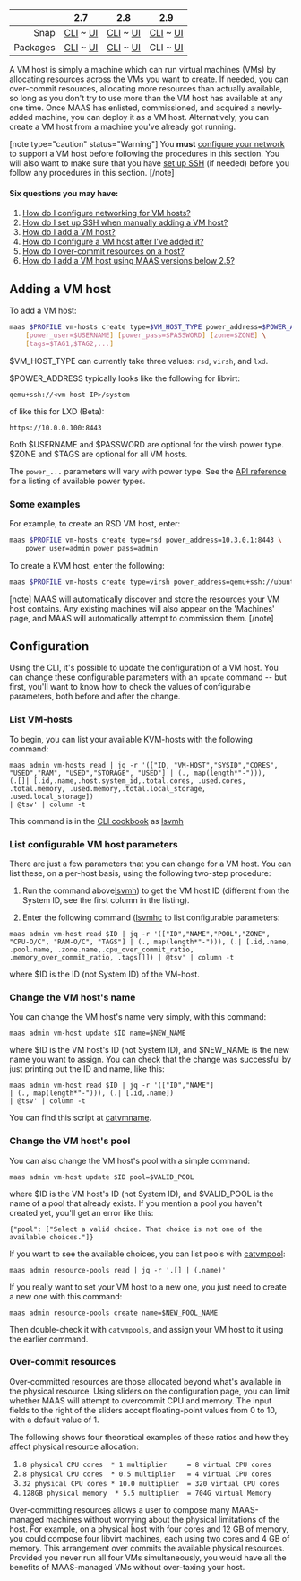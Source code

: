 <!-- deb-2-7-cli
||2.7|2.8|2.9|
|-----:|:-----:|:-----:|:-----:|
|Snap|[CLI](/t/adding-a-vm-host/2286) ~ [UI](/t/adding-a-vm-host/2287)|[CLI](/t/adding-a-vm-host/2288) ~ [UI](/t/adding-a-vm-host/2289)|[CLI](/t/adding-a-vm-host/2290) ~ [UI](/t/adding-a-vm-host/2291)|
|Packages|CLI ~ [UI](/t/adding-a-vm-host/2293)|[CLI](/t/adding-a-vm-host/2294) ~ [UI](/t/adding-a-vm-host/2295)|[CLI](/t/adding-a-vm-host/2296) ~ [UI](/t/adding-a-vm-host/2297)|
 deb-2-7-cli -->

<!-- deb-2-7-ui
||2.7|2.8|2.9|
|-----:|:-----:|:-----:|:-----:|
|Snap|[CLI](/t/adding-a-vm-host/2286) ~ [UI](/t/adding-a-vm-host/2287)|[CLI](/t/adding-a-vm-host/2288) ~ [UI](/t/adding-a-vm-host/2289)|[CLI](/t/adding-a-vm-host/2290) ~ [UI](/t/adding-a-vm-host/2291)|
|Packages|[CLI](/t/adding-a-vm-host/2292) ~ UI|[CLI](/t/adding-a-vm-host/2294) ~ [UI](/t/adding-a-vm-host/2295)|[CLI](/t/adding-a-vm-host/2296) ~ [UI](/t/adding-a-vm-host/2297)|
 deb-2-7-ui -->

<!-- deb-2-8-cli
||2.7|2.8|2.9|
|-----:|:-----:|:-----:|:-----:|
|Snap|[CLI](/t/adding-a-vm-host/2286) ~ [UI](/t/adding-a-vm-host/2287)|[CLI](/t/adding-a-vm-host/2288) ~ [UI](/t/adding-a-vm-host/2289)|[CLI](/t/adding-a-vm-host/2290) ~ [UI](/t/adding-a-vm-host/2291)|
|Packages|[CLI](/t/adding-a-vm-host/2292) ~ [UI](/t/adding-a-vm-host/2293)|CLI ~ [UI](/t/adding-a-vm-host/2295)|[CLI](/t/adding-a-vm-host/2296) ~ [UI](/t/adding-a-vm-host/2297)|
 deb-2-8-cli -->

<!-- deb-2-8-ui
||2.7|2.8|2.9|
|-----:|:-----:|:-----:|:-----:|
|Snap|[CLI](/t/adding-a-vm-host/2286) ~ [UI](/t/adding-a-vm-host/2287)|[CLI](/t/adding-a-vm-host/2288) ~ [UI](/t/adding-a-vm-host/2289)|[CLI](/t/adding-a-vm-host/2290) ~ [UI](/t/adding-a-vm-host/2291)|
|Packages|[CLI](/t/adding-a-vm-host/2292) ~ [UI](/t/adding-a-vm-host/2293)|[CLI](/t/adding-a-vm-host/2294) ~ UI|[CLI](/t/adding-a-vm-host/2296) ~ [UI](/t/adding-a-vm-host/2297)|
 deb-2-8-ui -->

||2.7|2.8|2.9|
|-----:|:-----:|:-----:|:-----:|
|Snap|[CLI](/t/adding-a-vm-host/2286) ~ [UI](/t/adding-a-vm-host/2287)|[CLI](/t/adding-a-vm-host/2288) ~ [UI](/t/adding-a-vm-host/2289)|[CLI](/t/adding-a-vm-host/2290) ~ [UI](/t/adding-a-vm-host/2291)|
|Packages|[CLI](/t/adding-a-vm-host/2292) ~ [UI](/t/adding-a-vm-host/2293)|[CLI](/t/adding-a-vm-host/2294) ~ [UI](/t/adding-a-vm-host/2295)|CLI ~ [UI](/t/adding-a-vm-host/2297)|

<!-- deb-2-9-ui
||2.7|2.8|2.9|
|-----:|:-----:|:-----:|:-----:|
|Snap|[CLI](/t/adding-a-vm-host/2286) ~ [UI](/t/adding-a-vm-host/2287)|[CLI](/t/adding-a-vm-host/2288) ~ [UI](/t/adding-a-vm-host/2289)|[CLI](/t/adding-a-vm-host/2290) ~ [UI](/t/adding-a-vm-host/2291)|
|Packages|[CLI](/t/adding-a-vm-host/2292) ~ [UI](/t/adding-a-vm-host/2293)|[CLI](/t/adding-a-vm-host/2294) ~ [UI](/t/adding-a-vm-host/2295)|[CLI](/t/adding-a-vm-host/2296) ~ UI|
 deb-2-9-ui -->

<!-- snap-2-7-cli
||2.7|2.8|2.9|
|-----:|:-----:|:-----:|:-----:|
|Snap|CLI ~ [UI](/t/adding-a-vm-host/2287)|[CLI](/t/adding-a-vm-host/2288) ~ [UI](/t/adding-a-vm-host/2289)|[CLI](/t/adding-a-vm-host/2290) ~ [UI](/t/adding-a-vm-host/2291)|
|Packages|[CLI](/t/adding-a-vm-host/2292) ~ [UI](/t/adding-a-vm-host/2293)|[CLI](/t/adding-a-vm-host/2294) ~ [UI](/t/adding-a-vm-host/2295)|[CLI](/t/adding-a-vm-host/2296) ~ [UI](/t/adding-a-vm-host/2297)|
 snap-2-7-cli -->

<!-- snap-2-7-ui
||2.7|2.8|2.9|
|-----:|:-----:|:-----:|:-----:|
|Snap|[CLI](/t/adding-a-vm-host/2286) ~ UI|[CLI](/t/adding-a-vm-host/2288) ~ [UI](/t/adding-a-vm-host/2289)|[CLI](/t/adding-a-vm-host/2290) ~ [UI](/t/adding-a-vm-host/2291)|
|Packages|[CLI](/t/adding-a-vm-host/2292) ~ [UI](/t/adding-a-vm-host/2293)|[CLI](/t/adding-a-vm-host/2294) ~ [UI](/t/adding-a-vm-host/2295)|[CLI](/t/adding-a-vm-host/2296) ~ [UI](/t/adding-a-vm-host/2297)|
 snap-2-7-ui -->

<!-- snap-2-8-cli
||2.7|2.8|2.9|
|-----:|:-----:|:-----:|:-----:|
|Snap|[CLI](/t/adding-a-vm-host/2286) ~ [UI](/t/adding-a-vm-host/2287)|CLI ~ [UI](/t/adding-a-vm-host/2289)|[CLI](/t/adding-a-vm-host/2290) ~ [UI](/t/adding-a-vm-host/2291)|
|Packages|[CLI](/t/adding-a-vm-host/2292) ~ [UI](/t/adding-a-vm-host/2293)|[CLI](/t/adding-a-vm-host/2294) ~ [UI](/t/adding-a-vm-host/2295)|[CLI](/t/adding-a-vm-host/2296) ~ [UI](/t/adding-a-vm-host/2297)|
 snap-2-8-cli -->

<!-- snap-2-8-ui
||2.7|2.8|2.9|
|-----:|:-----:|:-----:|:-----:|
|Snap|[CLI](/t/adding-a-vm-host/2286) ~ [UI](/t/adding-a-vm-host/2287)|[CLI](/t/adding-a-vm-host/2288) ~ UI|[CLI](/t/adding-a-vm-host/2290) ~ [UI](/t/adding-a-vm-host/2291)|
|Packages|[CLI](/t/adding-a-vm-host/2292) ~ [UI](/t/adding-a-vm-host/2293)|[CLI](/t/adding-a-vm-host/2294) ~ [UI](/t/adding-a-vm-host/2295)|[CLI](/t/adding-a-vm-host/2296) ~ [UI](/t/adding-a-vm-host/2297)|
 snap-2-8-ui -->

<!-- snap-2-9-cli
||2.7|2.8|2.9|
|-----:|:-----:|:-----:|:-----:|
|Snap|[CLI](/t/adding-a-vm-host/2286) ~ [UI](/t/adding-a-vm-host/2287)|[CLI](/t/adding-a-vm-host/2288) ~ [UI](/t/adding-a-vm-host/2289)|CLI ~ [UI](/t/adding-a-vm-host/2291)|
|Packages|[CLI](/t/adding-a-vm-host/2292) ~ [UI](/t/adding-a-vm-host/2293)|[CLI](/t/adding-a-vm-host/2294) ~ [UI](/t/adding-a-vm-host/2295)|[CLI](/t/adding-a-vm-host/2296) ~ [UI](/t/adding-a-vm-host/2297)|
 snap-2-9-cli -->

<!-- snap-2-9-ui
||2.7|2.8|2.9|
|-----:|:-----:|:-----:|:-----:|
|Snap|[CLI](/t/adding-a-vm-host/2286) ~ [UI](/t/adding-a-vm-host/2287)|[CLI](/t/adding-a-vm-host/2288) ~ [UI](/t/adding-a-vm-host/2289)|[CLI](/t/adding-a-vm-host/2290) ~ UI|
|Packages|[CLI](/t/adding-a-vm-host/2292) ~ [UI](/t/adding-a-vm-host/2293)|[CLI](/t/adding-a-vm-host/2294) ~ [UI](/t/adding-a-vm-host/2295)|[CLI](/t/adding-a-vm-host/2296) ~ [UI](/t/adding-a-vm-host/2297)|
 snap-2-9-ui -->

A VM host is simply a machine which can run virtual machines (VMs) by allocating  resources across the VMs you want to create.  If needed, you can over-commit resources, allocating more resources than actually available, so long as you don't try to use more than the VM host has available at any one time. Once MAAS has enlisted, commissioned, and acquired a newly-added machine, you can deploy it as a VM host.  Alternatively, you can create a VM host from a machine you've already got running.

<!-- deb-2-7-cli
[note type="caution" status="Warning"]
You **must** [configure your network](/t/vm-host-networking/3216) to support a VM host before following the procedures in this section.  You will also want to make sure that you have [set up SSH](/t/vm-host-networking/3216#heading--set-up-ssh) (if needed) before you follow any procedures in this section. 
[/note]

#### Six questions you may have:

1. [How do I configure networking for VM hosts?](/t/vm-host-networking/3216)
2. [How do I set up SSH when manually adding a VM host?](/t/vm-host-networking/3216#heading--set-up-ssh)
3. [How do I add a VM host?](#heading--adding-a-vm-host)
4. [How do I configure a VM host after I've added it?](#heading--configuration)
5. [How do I over-commit resources on a host?](#heading--overcommit-resources)
6. [How do I add a VM host using MAAS versions below 2.5?](https://old-docs.maas.io/2.5/en/manage-kvm-add-host)
 deb-2-7-cli -->

<!-- deb-2-7-ui
[note type="caution" status="Warning"]
You **must** [configure your network](/t/vm-host-networking/3217) to support a VM host before following the procedures in this section.  You will also want to make sure that you have [set up SSH](/t/vm-host-networking/3217#heading--set-up-ssh) (if needed) before you follow any procedures in this section. 
[/note]

#### Six questions you may have:

1. [How do I configure networking for VM hosts?](/t/vm-host-networking/3217)
2. [How do I set up SSH when manually adding a VM host?](/t/vm-host-networking/3217#heading--set-up-ssh)
3. [How do I add a VM host?](#heading--adding-a-vm-host)
4. [How do I configure a VM host after I've added it?](#heading--configuration)
5. [How do I over-commit resources on a host?](#heading--overcommit-resources)
6. [How do I add a VM host using MAAS versions below 2.5?](https://old-docs.maas.io/2.5/en/manage-kvm-add-host)
 deb-2-7-ui -->

<!-- deb-2-8-cli
[note type="caution" status="Warning"]
You **must** [configure your network](/t/vm-host-networking/3218) to support a VM host before following the procedures in this section.  You will also want to make sure that you have [set up SSH](/t/vm-host-networking/3218#heading--set-up-ssh) (if needed) before you follow any procedures in this section. 
[/note]

#### Six questions you may have:

1. [How do I configure networking for VM hosts?](/t/vm-host-networking/3218)
2. [How do I set up SSH when manually adding a VM host?](/t/vm-host-networking/3218#heading--set-up-ssh)
3. [How do I add a VM host?](#heading--adding-a-vm-host)
4. [How do I configure a VM host after I've added it?](#heading--configuration)
5. [How do I over-commit resources on a host?](#heading--overcommit-resources)
6. [How do I add a VM host using MAAS versions below 2.5?](https://old-docs.maas.io/2.5/en/manage-kvm-add-host)
 deb-2-8-cli -->

<!-- deb-2-8-ui
[note type="caution" status="Warning"]
You **must** [configure your network](/t/vm-host-networking/3219) to support a VM host before following the procedures in this section.  You will also want to make sure that you have [set up SSH](/t/vm-host-networking/3219#heading--set-up-ssh) (if needed) before you follow any procedures in this section. 
[/note]

#### Six questions you may have:

1. [How do I configure networking for VM hosts?](/t/vm-host-networking/3219)
2. [How do I set up SSH when manually adding a VM host?](/t/vm-host-networking/3219#heading--set-up-ssh)
3. [How do I add a VM host?](#heading--adding-a-vm-host)
4.  [How do I configure a VM host after I've added it?](#heading--configuration)
5. [How do I over-commit resources on a host?](#heading--overcommit-resources)
6. [How do I add a VM host using MAAS versions below 2.5?](https://old-docs.maas.io/2.5/en/manage-kvm-add-host)
 deb-2-8-ui -->

[note type="caution" status="Warning"]
You **must** [configure your network](/t/vm-host-networking/3220) to support a VM host before following the procedures in this section.  You will also want to make sure that you have [set up SSH](/t/vm-host-networking/3220#heading--set-up-ssh) (if needed) before you follow any procedures in this section. 
[/note]

#### Six questions you may have:

1. [How do I configure networking for VM hosts?](/t/vm-host-networking/3220)
2. [How do I set up SSH when manually adding a VM host?](/t/vm-host-networking/3220#heading--set-up-ssh)
3. [How do I add a VM host?](#heading--adding-a-vm-host)
4.  [How do I configure a VM host after I've added it?](#heading--configuration)
5. [How do I over-commit resources on a host?](#heading--overcommit-resources)
6. [How do I add a VM host using MAAS versions below 2.5?](https://old-docs.maas.io/2.5/en/manage-kvm-add-host)

<!-- deb-2-9-ui
[note type="caution" status="Warning"]
You **must** [configure your network](/t/vm-host-networking/3221) to support a VM host before following the procedures in this section.  You will also want to make sure that you have [set up SSH](/t/vm-host-networking/3221#heading--set-up-ssh) (if needed) before you follow any procedures in this section. 
[/note]

#### Six questions you may have:

1. [How do I configure networking for VM hosts?](/t/vm-host-networking/3221)
2. [How do I set up SSH when manually adding a VM host?](/t/vm-host-networking/3221#heading--set-up-ssh)
3. [How do I add a VM host?](#heading--adding-a-vm-host)
4.  [How do I configure a VM host after I've added it?](#heading--configuration)
5. [How do I over-commit resources on a host?](#heading--overcommit-resources)
6. [How do I add a VM host using MAAS versions below 2.5?](https://old-docs.maas.io/2.5/en/manage-kvm-add-host)
 deb-2-9-ui -->

<!-- snap-2-7-cli
[note type="caution" status="Warning"]
You **must** [configure your network](/t/vm-host-networking/3210) to support a VM host before following the procedures in this section.  You will also want to make sure that you have [set up SSH](/t/vm-host-networking/3210#heading--set-up-ssh) (if needed) before you follow any procedures in this section. 
[/note]

#### Six questions you may have:

1. [How do I configure networking for VM hosts?](/t/vm-host-networking/3210)
2. [How do I set up SSH when manually adding a VM host?](/t/vm-host-networking/3210#heading--set-up-ssh)
3. [How do I add a VM host?](#heading--adding-a-vm-host)
4.  [How do I configure a VM host after I've added it?](#heading--configuration)
5. [How do I over-commit resources on a host?](#heading--overcommit-resources)
6. [How do I add a VM host using MAAS versions below 2.5?](https://old-docs.maas.io/2.5/en/manage-kvm-add-host)
 snap-2-7-cli -->

<!-- snap-2-7-ui
[note type="caution" status="Warning"]
You **must** [configure your network](/t/vm-host-networking/3211) to support a VM host before following the procedures in this section.  You will also want to make sure that you have [set up SSH](/t/vm-host-networking/3211#heading--set-up-ssh) (if needed) before you follow any procedures in this section. 
[/note]

#### Six questions you may have:

1. [How do I configure networking for VM hosts?](/t/vm-host-networking/3211)
2. [How do I set up SSH when manually adding a VM host?](/t/vm-host-networking/3211#heading--set-up-ssh)
3. [How do I add a VM host?](#heading--adding-a-vm-host)
4.  [How do I configure a VM host after I've added it?](#heading--configuration)
5. [How do I over-commit resources on a host?](#heading--overcommit-resources)
6. [How do I add a VM host using MAAS versions below 2.5?](https://old-docs.maas.io/2.5/en/manage-kvm-add-host)
 snap-2-7-ui -->

<!-- snap-2-8-cli
[note type="caution" status="Warning"]
You **must** [configure your network](/t/vm-host-networking/3212) to support a VM host before following the procedures in this section.  You will also want to make sure that you have [set up SSH](/t/vm-host-networking/3212#heading--set-up-ssh) (if needed) before you follow any procedures in this section. 
[/note]

#### Six questions you may have:

1. [How do I configure networking for VM hosts?](/t/vm-host-networking/3212)
2. [How do I set up SSH when manually adding a VM host?](/t/vm-host-networking/3212#heading--set-up-ssh)
3. [How do I add a VM host?](#heading--adding-a-vm-host)
4.  [How do I configure a VM host after I've added it?](#heading--configuration)
5. [How do I over-commit resources on a host?](#heading--overcommit-resources)
6. [How do I add a VM host using MAAS versions below 2.5?](https://old-docs.maas.io/2.5/en/manage-kvm-add-host)
 snap-2-8-cli -->

<!-- snap-2-8-ui
[note type="caution" status="Warning"]
You **must** [configure your network](/t/vm-host-networking/3213) to support a VM host before following the procedures in this section.  You will also want to make sure that you have [set up SSH](/t/vm-host-networking/3213#heading--set-up-ssh) (if needed) before you follow any procedures in this section. 
[/note]

#### Six questions you may have:

1. [How do I configure networking for VM hosts?](/t/vm-host-networking/3213)
2. [How do I set up SSH when manually adding a VM host?](/t/vm-host-networking/3213#heading--set-up-ssh)
3. [How do I add a VM host?](#heading--adding-a-vm-host)
4.  [How do I configure a VM host after I've added it?](#heading--configuration)
5. [How do I over-commit resources on a host?](#heading--overcommit-resources)
6. [How do I add a VM host using MAAS versions below 2.5?](https://old-docs.maas.io/2.5/en/manage-kvm-add-host)
 snap-2-8-ui -->

<!-- snap-2-9-cli
[note type="caution" status="Warning"]
You **must** [configure your network](/t/vm-host-networking/3214) to support a VM host before following the procedures in this section.  You will also want to make sure that you have [set up SSH](/t/vm-host-networking/3214#heading--set-up-ssh) (if needed) before you follow any procedures in this section. 
[/note]

#### Six questions you may have:

1. [How do I configure networking for VM hosts?](/t/vm-host-networking/3214)
2. [How do I set up SSH when manually adding a VM host?](/t/vm-host-networking/3214#heading--set-up-ssh)
3. [How do I add a VM host?](#heading--adding-a-vm-host)
4.  [How do I configure a VM host after I've added it?](#heading--configuration)
5. [How do I over-commit resources on a host?](#heading--overcommit-resources)
6. [How do I add a VM host using MAAS versions below 2.5?](https://old-docs.maas.io/2.5/en/manage-kvm-add-host)
 snap-2-9-cli -->

<!-- snap-2-9-ui
[note type="caution" status="Warning"]
You **must** [configure your network](/t/vm-host-networking/3215) to support a VM host before following the procedures in this section.  You will also want to make sure that you have [set up SSH](/t/vm-host-networking/3215#heading--set-up-ssh) (if needed) before you follow any procedures in this section. 
[/note]

#### Six questions you may have:

1. [How do I configure networking for VM hosts?](/t/vm-host-networking/3215)
2. [How do I set up SSH when manually adding a VM host?](/t/vm-host-networking/3215#heading--set-up-ssh)
3. [How do I add a VM host?](#heading--adding-a-vm-host)
4.  [How do I configure a VM host after I've added it?](#heading--configuration)
5. [How do I over-commit resources on a host?](#heading--overcommit-resources)
6. [How do I add a VM host using MAAS versions below 2.5?](https://old-docs.maas.io/2.5/en/manage-kvm-add-host)
 snap-2-9-ui -->

<h2 id="heading--adding-a-vm-host">Adding a VM host</h2>

<!-- deb-2-7-ui deb-2-8-ui deb-2-9-ui snap-2-8-ui snap-2-7-ui snap-2-9-ui
After installing MAAS, the 'KVM' page is typically empty:

<a href="https://discourse.maas.io/uploads/default/original/1X/fa0cc573f34cb23ca0ac026e97ef5b618ff1fed3.jpeg" target = "_blank"><img src="https://discourse.maas.io/uploads/default/original/1X/fa0cc573f34cb23ca0ac026e97ef5b618ff1fed3.jpeg"></a> 

If you want to add a [libvirt](https://ubuntu.com/server/docs/virtualization-libvirt) or LXD VM host to a machine which is already installed, you can do so with the 'Add KVM' button:

<a href="https://discourse.maas.io/uploads/default/original/1X/197ae57b89b32546cf054fff49452f9025354af8.jpeg" target = "_blank"><img src="https://discourse.maas.io/uploads/default/original/1X/197ae57b89b32546cf054fff49452f9025354af8.jpeg"></a> 

Here, 'Virsh address' typically looks like the following for libvirt:

    qemu+ssh://<vm host IP>/system

of like this for LXD (Beta):

    https://10.0.0.100:8443
deb-2-7-ui deb-2-8-ui deb-2-9-ui snap-2-8-ui snap-2-7-ui snap-2-9-ui -->

To add a VM host:

``` bash
maas $PROFILE vm-hosts create type=$VM_HOST_TYPE power_address=$POWER_ADDRESS \
    [power_user=$USERNAME] [power_pass=$PASSWORD] [zone=$ZONE] \
    [tags=$TAG1,$TAG2,...]
```

$VM_HOST_TYPE can currently take three values: `rsd`, `virsh`, and `lxd`.

$POWER_ADDRESS typically looks like the following for libvirt:

    qemu+ssh://<vm host IP>/system

of like this for LXD (Beta):

    https://10.0.0.100:8443

Both $USERNAME and $PASSWORD are optional for the virsh power type. $ZONE and $TAGS are optional for all VM hosts.

The `power_...` parameters will vary with power type.  See the [API reference](/docs/api#power-types) for a listing of available power types.

<h3>Some examples</h3>

For example, to create an RSD VM host, enter:

``` bash
maas $PROFILE vm-hosts create type=rsd power_address=10.3.0.1:8443 \
    power_user=admin power_pass=admin
```

To create a KVM host, enter the following:

``` bash
maas $PROFILE vm-hosts create type=virsh power_address=qemu+ssh://ubuntu@192.168.1.2/system
```

[note]
MAAS will automatically discover and store the resources your VM host contains. Any existing machines will also appear on the 'Machines' page, and MAAS will automatically attempt to commission them.
[/note]

<h2 id="heading--configuration">Configuration</h2>

<!-- deb-2-7-ui deb-2-8-ui deb-2-9-ui snap-2-8-ui snap-2-7-ui snap-2-9-ui
VM hosts have several configuration options. Modify these by selecting the 'Configuration' tab and clicking 'Edit'. Options include a VM host's location, password, network zone, and default resource pool.

<a href="https://discourse.maas.io/uploads/default/original/1X/e6f9b3effcc9e4f44a09836cf6185449410bae7f.png" target = "_blank"><img src="https://discourse.maas.io/uploads/default/original/1X/e6f9b3effcc9e4f44a09836cf6185449410bae7f.png"></a>
deb-2-7-ui deb-2-8-ui deb-2-9-ui snap-2-8-ui snap-2-7-ui snap-2-9-ui -->

Using the CLI, it's possible to update the configuration of a VM host.  You can change these configurable parameters with an `update` command -- but first, you'll want to know how to check the values of configurable parameters, both before and after the change.

<h3>List VM-hosts</h3>

To begin, you can list your available KVM-hosts with the following command:

```
maas admin vm-hosts read | jq -r '(["ID, "VM-HOST","SYSID","CORES",
"USED","RAM", "USED","STORAGE", "USED"] | (., map(length*"-"))),
(.[]| [.id,.name,.host.system_id,.total.cores, .used.cores, .total.memory, .used.memory,.total.local_storage, .used.local_storage])
| @tsv' | column -t
```

This command is in the [CLI cookbook](/t/the-cli-cookbook/2218) as [lsvmh](/t/the-cli-cookbook/2218#heading--vm-host-list)

<h3>List configurable VM host parameters</h3>

There are just a few parameters that you can change for a VM host.  You can list these, on a per-host basis, using the following two-step procedure:

1. Run the command above[lsvmh](/t/the-cli-cookbook/2218#heading--vm-host-list)) to get the VM host ID (different from the System ID, see the first column in the listing).

2. Enter the following command ([lsvmhc](/t/the-cli-cookbook/2218#heading--vm-host-config) to list configurable parameters:

```
maas admin vm-host read $ID | jq -r '(["ID","NAME","POOL","ZONE",
"CPU-O/C", "RAM-O/C", "TAGS"] | (., map(length*"-"))), (.| [.id,.name,
.pool.name, .zone.name,.cpu_over_commit_ratio, 
.memory_over_commit_ratio, .tags[]]) | @tsv' | column -t
```

where $ID is the ID (not System ID) of the VM-host.

<h3>Change the VM host's name</h3>

You can change the VM host's name very simply, with this command:

    maas admin vm-host update $ID name=$NEW_NAME

where $ID is the VM host's ID (not System ID), and $NEW_NAME is the new name you want to assign.  You can check that the change was successful by just printing out the ID and name, like this:

```
maas admin vm-host read $ID | jq -r '(["ID","NAME"] 
| (., map(length*"-"))), (.| [.id,.name]) 
| @tsv' | column -t
```

You can find this script at [catvmname](/t/the-cli-cookbook-2218#heading--jq-check-vm-host-name).

<h3>Change the VM host's pool</h3>

You can also change the VM host's pool with a simple command:

    maas admin vm-host update $ID pool=$VALID_POOL

where $ID is the VM host's ID (not System ID), and $VALID_POOL is the name of a pool that already exists.  If you mention a pool you haven't created yet, you'll get an error like this:

```
{"pool": ["Select a valid choice. That choice is not one of the available choices."]}
```

If you want to see the available choices, you can list pools with [catvmpool](/t/the-cli-cookbook-2218#heading--list-pools):

    maas admin resource-pools read | jq -r '.[] | (.name)'

If you really want to set your VM host to a new one, you just need to create a new one with this command:

    maas admin resource-pools create name=$NEW_POOL_NAME

Then double-check it with `catvmpools`, and assign your VM host to it using the earlier command. 

<h3 id="heading--overcommit-resources">Over-commit resources</h3>

Over-committed resources are those allocated beyond what's available in the physical resource. Using sliders on the configuration page, you can limit whether MAAS will attempt to overcommit CPU and memory. The input fields to the right of the sliders accept floating-point values from 0 to 10, with a default value of 1.

The following shows four theoretical examples of these ratios and how they affect physical resource allocation:

1.  `8 physical CPU cores  * 1 multiplier     = 8 virtual CPU cores`
2.  `8 physical CPU cores  * 0.5 multiplier   = 4 virtual CPU cores`
3.  `32 physical CPU cores * 10.0 multiplier  = 320 virtual CPU cores`
4.  `128GB physical memory  * 5.5 multiplier  = 704G virtual Memory`

<!-- snap-2-7-ui snap-2-8-ui snap-2-9-ui deb-2-7-ui deb-2-8-ui deb-2-9-ui
<a href="https://discourse.maas.io/uploads/default/original/1X/27a8f21392af3d29a500e33f99e1f79c578cf29c.jpeg" target = "_blank"><img src="https://discourse.maas.io/uploads/default/original/1X/27a8f21392af3d29a500e33f99e1f79c578cf29c.jpeg"></a> 
snap-2-7-ui snap-2-8-ui snap-2-9-ui deb-2-7-ui deb-2-8-ui deb-2-9-ui -->

Over-committing resources allows a user to compose many MAAS-managed machines without worrying about the physical limitations of the host. For example, on a physical host with four cores and 12 GB of memory, you could compose four libvirt machines, each using two cores and 4 GB of memory.  This arrangement over commits the available physical resources. Provided you never run all four VMs simultaneously, you would have all the benefits of MAAS-managed VMs without over-taxing your host.